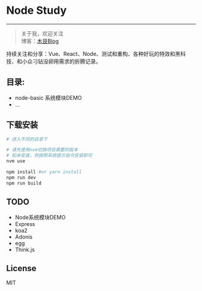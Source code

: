 # Node Study
-------------

> 关于我，欢迎关注  
  博客：[木艮Blog](https://ylzzxt.cn)
  
  持续关注和分享：Vue、React、Node、测试和重构、各种好玩的特效和黑科技、和小众刁钻没卵用需求的折腾记录。


## 目录:  
* node-basic 系统模块DEMO
* ...


## 下载安装
  
```bash
# 进入不同的目录下

# 请先使用nvm切换项目需要的版本
# 如未安装，则按照系统提示指令安装即可
nvm use

npm install #or yarn install
npm run dev
npm run build
```

## TODO
* Node系统模块DEMO
* Express
* koa2
* Adonis
* egg
* Think.js

## License
MIT
